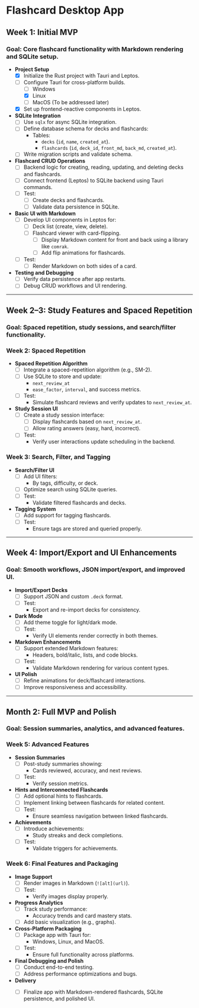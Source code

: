

# **Flashcard Desktop App**

## **Week 1: Initial MVP**
### **Goal**: Core flashcard functionality with Markdown rendering and SQLite setup.

- **Project Setup**
  - [X] Initialize the Rust project with Tauri and Leptos.
  - [ ] Configure Tauri for cross-platform builds.
    - [ ] Windows
    - [X] Linux
    - [ ] MacOS (To be addressed later)
  - [X] Set up frontend-reactive components in Leptos.

- **SQLite Integration**
  - [ ] Use `sqlx` for async SQLite integration.
  - [ ] Define database schema for decks and flashcards:
    - Tables:
      - `decks` (`id`, `name`, `created_at`).
      - `flashcards` (`id`, `deck_id`, `front_md`, `back_md`, `created_at`).
  - [ ] Write migration scripts and validate schema.

- **Flashcard CRUD Operations**
  - [ ] Backend logic for creating, reading, updating, and deleting decks and flashcards.
  - [ ] Connect frontend (Leptos) to SQLite backend using Tauri commands.
  - [ ] Test:
    - [ ] Create decks and flashcards.
    - [ ] Validate data persistence in SQLite.

- **Basic UI with Markdown**
  - [ ] Develop UI components in Leptos for:
    - [ ] Deck list (create, view, delete).
    - [ ] Flashcard viewer with card-flipping.
      - [ ] Display Markdown content for front and back using a library like `comrak`.
      - [ ] Add flip animations for flashcards.
  - [ ] Test:
    - [ ] Render Markdown on both sides of a card.

- **Testing and Debugging**
  - [ ] Verify data persistence after app restarts.
  - [ ] Debug CRUD workflows and UI rendering.

---

## **Week 2–3: Study Features and Spaced Repetition**
### **Goal**: Spaced repetition, study sessions, and search/filter functionality.

### **Week 2: Spaced Repetition**
- **Spaced Repetition Algorithm**
  - [ ] Integrate a spaced-repetition algorithm (e.g., SM-2).
  - [ ] Use SQLite to store and update:
    - `next_review_at`
    - `ease_factor`, `interval`, and success metrics.
  - [ ] Test:
    - Simulate flashcard reviews and verify updates to `next_review_at`.

- **Study Session UI**
  - [ ] Create a study session interface:
    - [ ] Display flashcards based on `next_review_at`.
    - [ ] Allow rating answers (easy, hard, incorrect).
  - [ ] Test:
    - Verify user interactions update scheduling in the backend.

### **Week 3: Search, Filter, and Tagging**
- **Search/Filter UI**
  - [ ] Add UI filters:
    - By tags, difficulty, or deck.
  - [ ] Optimize search using SQLite queries.
  - [ ] Test:
    - Validate filtered flashcards and decks.

- **Tagging System**
  - [ ] Add support for tagging flashcards.
  - [ ] Test:
    - Ensure tags are stored and queried properly.

---

## **Week 4: Import/Export and UI Enhancements**
### **Goal**: Smooth workflows, JSON import/export, and improved UI.

- **Import/Export Decks**
  - [ ] Support JSON and custom `.deck` format.
  - [ ] Test:
    - Export and re-import decks for consistency.

- **Dark Mode**
  - [ ] Add theme toggle for light/dark mode.
  - [ ] Test:
    - Verify UI elements render correctly in both themes.

- **Markdown Enhancements**
  - [ ] Support extended Markdown features:
    - Headers, bold/italic, lists, and code blocks.
  - [ ] Test:
    - Validate Markdown rendering for various content types.

- **UI Polish**
  - [ ] Refine animations for deck/flashcard interactions.
  - [ ] Improve responsiveness and accessibility.

---

## **Month 2: Full MVP and Polish**
### **Goal**: Session summaries, analytics, and advanced features.

### **Week 5: Advanced Features**
- **Session Summaries**
  - [ ] Post-study summaries showing:
    - Cards reviewed, accuracy, and next reviews.
  - [ ] Test:
    - Verify session metrics.

- **Hints and Interconnected Flashcards**
  - [ ] Add optional hints to flashcards.
  - [ ] Implement linking between flashcards for related content.
  - [ ] Test:
    - Ensure seamless navigation between linked flashcards.

- **Achievements**
  - [ ] Introduce achievements:
    - Study streaks and deck completions.
  - [ ] Test:
    - Validate triggers for achievements.

### **Week 6: Final Features and Packaging**
- **Image Support**
  - [ ] Render images in Markdown (`![alt](url)`).
  - [ ] Test:
    - Verify images display properly.

- **Progress Analytics**
  - [ ] Track study performance:
    - Accuracy trends and card mastery stats.
  - [ ] Add basic visualization (e.g., graphs).

- **Cross-Platform Packaging**
  - [ ] Package app with Tauri for:
    - Windows, Linux, and MacOS.
  - [ ] Test:
    - Ensure full functionality across platforms.

- **Final Debugging and Polish**
  - [ ] Conduct end-to-end testing.
  - [ ] Address performance optimizations and bugs.

- **Delivery**
  - [ ] Finalize app with Markdown-rendered flashcards, SQLite persistence, and polished UI.

